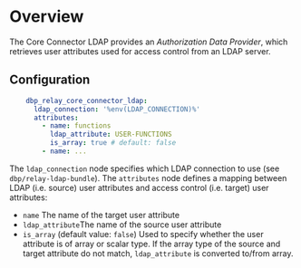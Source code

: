 # Overview

The Core Connector LDAP provides an _Authorization Data Provider_, which retrieves user attributes
used for access control from an LDAP server.

## Configuration

```yaml
    dbp_relay_core_connector_ldap:
      ldap_connection: '%env(LDAP_CONNECTION)%'
      attributes:
        - name: functions
          ldap_attribute: USER-FUNCTIONS
          is_array: true # default: false
        - name: ...
```

The ```ldap_connection``` node specifies which LDAP connection to use (see ```dbp/relay-ldap-bundle```).
The ```attributes``` node defines a mapping between LDAP (i.e. source) user attributes and access control (i.e. target) 
user attributes:

* ```name``` The name of the target user attribute
* ```ldap_attribute```The name of the source user attribute
* ```is_array``` (default value: ```false```) Used to specify whether the user attribute is of array or scalar type.
If the array type of the source and target attribute do not match, ```ldap_attribute``` is converted to/from array.